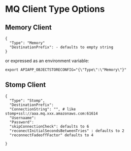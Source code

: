 # MQ Client Type Options

## Memory Client

```
{
  "Type": "Memory"
  "DestinationPrefix": - defaults to empty string
}
```

or expressed as an environment variable:
```
export APIAPP_OBJECTSTORECONFIG="{\"Type\":\"Memory\"}"
```

## Stomp Client

```
{
  "Type": "Stomp",
  "DestinationPrefix":
  "ConnectionString": "", # like stomp+ssl://aaa.mq.xxx.amazonaws.com:61614
  "Usernaame":
  "Password":
  "skipConnectionCheck": defaults to 6
  "reconectInitialSecondsBetweenTries" : defaults to 2
  "reconnectFadeoffFactor" defaults to 4

}
```